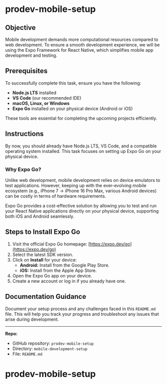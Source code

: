 # prodev-mobile-setup

## Objective

Mobile development demands more computational resources compared to web development. To ensure a smooth development experience, we will be using the Expo Framework for React Native, which simplifies mobile app development and testing.

## Prerequisites

To successfully complete this task, ensure you have the following:

- **Node.js LTS** installed
- **VS Code** (our recommended IDE)
- **macOS, Linux, or Windows**
- **Expo Go** installed on your physical device (Android or iOS)

These tools are essential for completing the upcoming projects efficiently.

## Instructions

By now, you should already have Node.js LTS, VS Code, and a compatible operating system installed. This task focuses on setting up Expo Go on your physical device.

### Why Expo Go?

Unlike web development, mobile development relies on device emulators to test applications. However, keeping up with the ever-evolving mobile ecosystem (e.g., iPhone 7 → iPhone 16 Pro Max, various Android devices) can be costly in terms of hardware requirements.

Expo Go provides a cost-effective solution by allowing you to test and run your React Native applications directly on your physical device, supporting both iOS and Android seamlessly.

## Steps to Install Expo Go

1. Visit the official Expo Go homepage: [https://expo.dev/go](https://expo.dev/go)
2. Select the latest SDK version.
3. Click on **Install** for your device:
	- **Android:** Install from the Google Play Store.
	- **iOS:** Install from the Apple App Store.
4. Open the Expo Go app on your device.
5. Create a new account or log in if you already have one.

## Documentation Guidance

Document your setup process and any challenges faced in this `README.md` file. This will help you track your progress and troubleshoot any issues that arise during development.

---

**Repo:**
- GitHub repository: `prodev-mobile-setup`
- Directory: `mobile-development-setup`
- File: `README.md`
# prodev-mobile-setup
